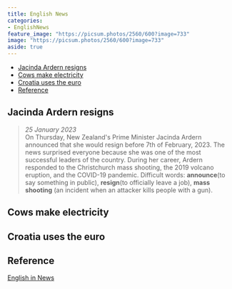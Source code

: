 ```yaml
---
title: English News
categories:
- EnglishNews
feature_image: "https://picsum.photos/2560/600?image=733"
image: "https://picsum.photos/2560/600?image=733"
aside: true
---
```



- [Jacinda Ardern resigns](#jacinda-ardern-resigns)
- [Cows make electricity](#cows-make-electricity)
- [Croatia uses the euro](#croatia-uses-the-euro)
- [Reference](#reference)

## Jacinda Ardern resigns

> *25 January 2023*  
> On Thursday, New Zealand's Prime Minister Jacinda Ardern announced that she would resign before 7th of February, 2023. The news surprised everyone because she was one of the most successful leaders of the country.
> During her career, Ardern responded to the Christchurch mass shooting, the 2019 volcano eruption, and the COVID-19 pandemic.
> Difficult words: **announce**(to say something in public), **resign**(to officially leave a job), **mass shooting** (an incident when an attacker kills people with a gun).

## Cows make electricity

## Croatia uses the euro

## Reference

[English in News](https://www.newsinlevels.com/)
